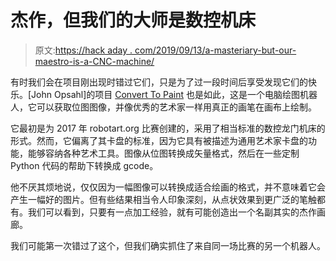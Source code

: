 # 杰作，但我们的大师是数控机床

> 原文:[https://hack aday . com/2019/09/13/a-masteriary-but-our-maestro-is-a-CNC-machine/](https://hackaday.com/2019/09/13/a-masterpiece-but-our-maestro-is-a-cnc-machine/)

有时我们会在项目刚出现时错过它们，只是为了过一段时间后享受发现它们的快乐。[John Opsahl]的项目 [Convert To Paint](https://hackaday.io/project/167526-project-convert-to-paint) 也是如此，这是一个电脑绘图机器人，它可以获取位图图像，并像优秀的艺术家一样用真正的画笔在画布上绘制。

它最初是为 2017 年 robotart.org 比赛创建的，采用了相当标准的数控龙门机床的形式。然而，它偏离了其卡盘的标准，因为它具有被描述为通用艺术家卡盘的功能，能够容纳各种艺术工具。图像从位图转换成矢量格式，然后在一些定制 Python 代码的帮助下转换成 gcode。

他不厌其烦地说，仅仅因为一幅图像可以转换成适合绘画的格式，并不意味着它会产生一幅好的图片。但有些结果相当令人印象深刻，从点状效果到更广泛的笔触都有。我们可以看到，只要有一点加工经验，就有可能创造出一个名副其实的杰作画廊。

我们可能第一次错过了这个，但我们确实抓住了来自同一场比赛的另一个机器人。